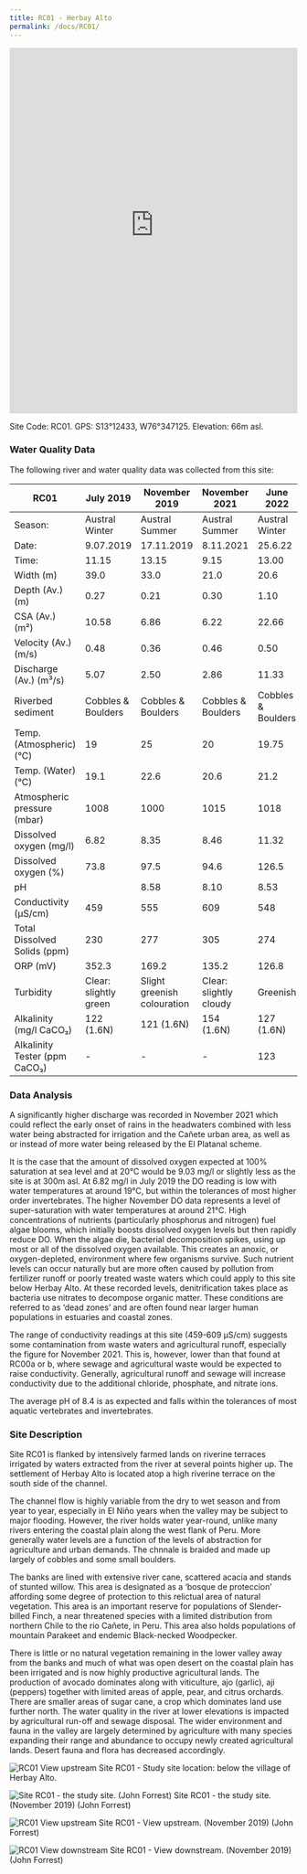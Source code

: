 ```yaml
---
title: RC01 - Herbay Alto
permalink: /docs/RC01/
---
```


<iframe width="100%" height="640" allowfullscreen style="border-style:none;" src="https://cavep-undc-hosting.netlify.com/sites/RC01/app-files/"></iframe>


Site Code: RC01.  GPS: S13°12433, W76°347125. Elevation:
66m asl.


### Water Quality Data

The following river and water quality data was collected from this site:

|     RC01                             |     July 2019                 |     November 2019                  |     November 2021              |     June 2022             |
|--------------------------------------|-------------------------------|------------------------------------|--------------------------------|---------------------------|
|     Season:                          |     Austral Winter            |     Austral Summer                 |     Austral Summer             |     Austral Winter        |
|     Date:                            |     9.07.2019                 |     17.11.2019                     |     8.11.2021                  |     25.6.22               |
|     Time:                            |     11.15                     |     13.15                          |     9.15                       |     13.00                 |
|     Width (m)                        |     39.0                      |     33.0                           |     21.0                       |     20.6                  |
|     Depth (Av.) (m)                  |     0.27                      |     0.21                           |     0.30                       |     1.10                  |
|     CSA (Av.) (m²)                   |     10.58                     |     6.86                           |     6.22                      |     22.66                 |
|     Velocity (Av.) (m/s)             |     0.48                      |     0.36                           |     0.46                       |     0.50                  |
|     Discharge (Av.) (m³/s)           |     5.07                      |     2.50                           |     2.86                      |     11.33                 |
|     Riverbed sediment                |     Cobbles & Boulders        |     Cobbles & Boulders             |     Cobbles & Boulders         |     Cobbles & Boulders    |
|     Temp. (Atmospheric) (°C)         |     19                        |     25                             |     20                         |     19.75                 |
|     Temp. (Water) (°C)               |     19.1                      |     22.6                           |     20.6                       |     21.2                  |
|     Atmospheric pressure (mbar)      |     1008                      |     1000                           |     1015                       |     1018                  |
|     Dissolved oxygen (mg/l)          |     6.82                      |     8.35                           |     8.46                       |     11.32                 |
|     Dissolved oxygen (%)             |     73.8                      |     97.5                           |     94.6                       |     126.5                 |
|     pH                               |                               |     8.58                           |     8.10                       |     8.53                  |
|     Conductivity (µS/cm)             |     459                       |     555                            |     609                        |     548                   |
|     Total Dissolved Solids (ppm)     |     230                       |     277                            |     305                        |     274                   |
|     ORP (mV)                         |     352.3                     |     169.2                          |     135.2                      |     126.8                 |
|     Turbidity                        |     Clear: slightly green     |     Slight greenish colouration    |     Clear: slightly cloudy     |     Greenish              |
|     Alkalinity (mg/l CaCO₃)          |     122 (1.6N)                |     121 (1.6N)                     |     154 (1.6N)                 |     127 (1.6N)            |
|     Alkalinity Tester (ppm CaCO₃)    |     -                         |     -                              |     -                          |     123                   |


### Data Analysis
A significantly higher discharge was recorded in November 2021 which could reflect the early onset of rains in the headwaters combined with less water being abstracted for irrigation and the Cañete urban area, as well as or instead of more water being released by the El Platanal scheme.

It is the case that the amount of dissolved oxygen expected at 100% saturation at sea level and at 20°C would be 9.03 mg/l or slightly less as the site is at 300m asl. At 6.82 mg/l in July 2019 the DO reading is low with water temperatures at around 19°C, but within the tolerances of most higher order invertebrates. The higher November DO data represents a level of super-saturation with water temperatures at around 21°C. High concentrations of nutrients (particularly phosphorus and nitrogen) fuel algae blooms, which initially boosts dissolved oxygen levels but then rapidly reduce DO. When the algae die, bacterial decomposition spikes, using up most or all of the dissolved oxygen available. This creates an anoxic, or oxygen-depleted, environment where few organisms survive. Such nutrient levels can occur naturally but are more often caused by pollution from fertilizer runoff or poorly treated waste waters which could apply to this site below Herbay Alto. At these recorded levels, denitrification takes place as bacteria use nitrates to decompose organic matter. These conditions are referred to as ‘dead zones’ and are often found near larger human populations in estuaries and coastal zones. 

The range of conductivity readings at this site (459-609 µS/cm) suggests some contamination from waste waters and agricultural runoff, especially the figure for November 2021. This is, however, lower than that found at RC00a or b, where sewage and agricultural waste would be expected to raise conductivity. Generally, agricultural runoff and sewage will increase conductivity due to the additional chloride, phosphate, and nitrate ions. 

The average pH of 8.4 is as expected and falls within the tolerances of most aquatic vertebrates and invertebrates.


### Site Description
Site RC01 is flanked by intensively farmed lands on riverine terraces irrigated by waters extracted from the river at several points higher up. The settlement  of Herbay Alto is located atop a high riverine terrace on the south side of the channel. 

The channel flow is highly variable from the dry to wet season and from year to year, especially in El Niño years when the valley may be subject to major flooding. However, the river holds water year-round, unlike many rivers entering the coastal plain along the west flank of Peru. More generally water levels are a function of the levels of abstraction for agriculture and urban demands. The chnnale is braided and made up largely of cobbles and some small boulders.

The banks are lined with extensive river cane, scattered acacia and stands of stunted willow. This area is designated as a ‘bosque de proteccion’ affording some degree of protection to this relictual area of natural vegetation. This area is an important reserve for populations of Slender-billed Finch, a near threatened species with a limited distribution from northern Chile to the rio Cañete, in Peru. This area also holds populations of mountain Parakeet and endemic Black-necked Woodpecker. 

There is little or no natural vegetation remaining in the lower valley away from the banks and much of what was open desert on the coastal plain has been irrigated and is now highly productive agricultural lands. The production of avocado dominates along with viticulture, ajo (garlic), aji (peppers) together with limited areas of apple, pear, and citrus orchards. There are smaller areas of sugar cane, a crop which dominates land use further north. The water quality in the river at lower elevations is impacted by agricultural run-off and sewage disposal. The wider environment and fauna in the valley are largely determined by agriculture with many species expanding their range and abundance to occupy newly created agricultural lands. Desert fauna and flora has decreased accordingly.


![RC01 View upstream](/assets/SiteDescriptions/RC01/RC01HerbaAlto.jpg)
Site RC01 - Study site location: below the village of Herbay Alto. 


![Site RC01 - the study site. (John Forrest)](/assets/SiteDescriptions/RC01/RC01Studysite.JPG)
Site RC01 - the study site. (November 2019) (John Forrest)


![RC01 View upstream](/assets/SiteDescriptions/RC01/RC01Viewupstream.JPG)
Site RC01 - View upstream. (November 2019) (John Forrest)


![RC01 View downstream](/assets/SiteDescriptions/RC01/RC01Viewdownstream.JPG)
Site RC01 - View downstream. (November 2019) (John Forrest)
